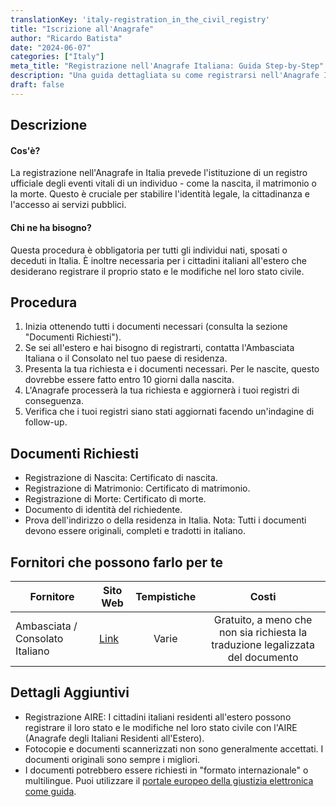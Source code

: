 ```yaml
---
translationKey: 'italy-registration_in_the_civil_registry'
title: "Iscrizione all'Anagrafe"
author: "Ricardo Batista"
date: "2024-06-07"
categories: ["Italy"]
meta_title: "Registrazione nell'Anagrafe Italiana: Guida Step-by-Step"
description: "Una guida dettagliata su come registrarsi nell'Anagrafe Italiana, inclusi i documenti necessari, la procedura e potenziali fornitori di servizi."
draft: false
---
```


## Descrizione
#### Cos'è?
La registrazione nell'Anagrafe in Italia prevede l'istituzione di un registro ufficiale degli eventi vitali di un individuo - come la nascita, il matrimonio o la morte. Questo è cruciale per stabilire l'identità legale, la cittadinanza e l'accesso ai servizi pubblici.

#### Chi ne ha bisogno?
Questa procedura è obbligatoria per tutti gli individui nati, sposati o deceduti in Italia. È inoltre necessaria per i cittadini italiani all'estero che desiderano registrare il proprio stato e le modifiche nel loro stato civile.

## Procedura
1. Inizia ottenendo tutti i documenti necessari (consulta la sezione "Documenti Richiesti").
2. Se sei all'estero e hai bisogno di registrarti, contatta l'Ambasciata Italiana o il Consolato nel tuo paese di residenza.
3. Presenta la tua richiesta e i documenti necessari. Per le nascite, questo dovrebbe essere fatto entro 10 giorni dalla nascita.
4. L'Anagrafe processerà la tua richiesta e aggiornerà i tuoi registri di conseguenza.
5. Verifica che i tuoi registri siano stati aggiornati facendo un'indagine di follow-up.

## Documenti Richiesti
- Registrazione di Nascita: Certificato di nascita.
- Registrazione di Matrimonio: Certificato di matrimonio.
- Registrazione di Morte: Certificato di morte.
- Documento di identità del richiedente.
- Prova dell'indirizzo o della residenza in Italia.
  Nota: Tutti i documenti devono essere originali, completi e tradotti in italiano.

## Fornitori che possono farlo per te

| Fornitore        |     Sito Web     |     Tempistiche    |       Costi      |
| --------------- | --------------- |  :-------------: | :-------------: |
| Ambasciata / Consolato Italiano      |  [Link](http://www.esteri.it/)       |      Varie      |        Gratuito, a meno che non sia richiesta la traduzione legalizzata del documento       |
  
## Dettagli Aggiuntivi
- Registrazione AIRE: I cittadini italiani residenti all'estero possono registrare il loro stato e le modifiche nel loro stato civile con l'AIRE (Anagrafe degli Italiani Residenti all'Estero).
- Fotocopie e documenti scannerizzati non sono generalmente accettati. I documenti originali sono sempre i migliori.
- I documenti potrebbero essere richiesti in "formato internazionale" o multilingue. Puoi utilizzare il [portale europeo della giustizia elettronica come guida](https://e-justice.europa.eu/content_public_documents-165-en.do).